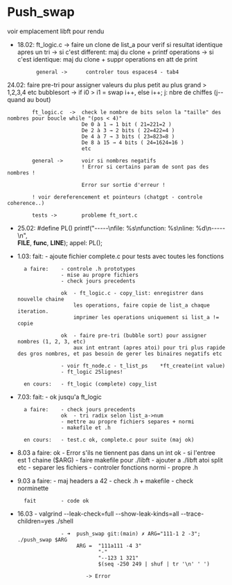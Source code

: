 # Push_swap

voir emplacement libft pour rendu

- 18.02:    ft_logic.c 		-> faire un clone de list_a pour verif si resultat identique apres un tri
                            -> si c'est different: maj du clone + printf operations
                            -> si c'est identique: maj du clone + suppr operations en att de print
            
            general ->      controler tous espaces4 - tab4
        
24.02:      faire pre-tri pour assigner valeurs du plus petit au plus grand > 1,2,3,4 etc
			bubblesort ->	if i0 > i1 = swap i++, else i++; j: nbre de chiffes (j-- quand au bout)

			ft_logic.c 	->	check le nombre de bits selon la "taille" des nombres pour boucle while "(pos < 4)"
							De 0 à 1 → 1 bit ( 21=221=2 )
							De 2 à 3 → 2 bits ( 22=422=4 )
							De 4 à 7 → 3 bits ( 23=823=8 )
							De 8 à 15 → 4 bits ( 24=1624=16 )
							etc

			general ->		voir si nombres negatifs
							! Error si certains param de sont pas des nombres !

							Error sur sortie d'erreur ! 

			! voir dereferencement et pointeurs (chatgpt - controle coherence..)

			tests ->		probleme ft_sort.c


- 25.02: 
#define PL() printf("-----\nfile: %s\nfunction: %s\nline: %d\n-----\n",\
		 __FILE__, __func__, __LINE__);
appel: PL();


- 1.03:
		fait:		- ajoute fichier complete.c pour tests avec toutes les fonctions

		a faire:	- controle .h prototypes
					- mise au propre fichiers
					- check jours precedents

					ok	- ft_logic.c - copy_list: enregistrer dans nouvelle chaine
						les operations, faire copie de list_a chaque iteration.
						imprimer les operations uniquement si list_a != copie

					ok	- faire pre-tri (bubble sort) pour assigner nombres (1, 2, 3, etc)
						aux int entrant (apres atoi) pour tri plus rapide des gros nombres, et pas besoin de gerer les binaires negatifs etc

					- voir ft_node.c - t_list_ps	*ft_create(int value)
					- ft_logic 25lignes!
		
		en cours:	- ft_logic (complete) copy_list 

- 7.03:
		fait:		- ok jusqu'a ft_logic

		a faire:	- check jours precedents
					ok	- tri radix selon list_a->num
					- mettre au propre fichiers separes + normi
					- makefile et .h
		
		en cours:	- test.c ok, complete.c pour suite (maj ok)

- 8.03	a faire:	ok	- Error s'ils ne tiennent pas dans un int
					ok	- si l'entree est 1 chaine ($ARG)
					- faire makefile pour ./libft
					- ajouter a ./libft atoi split etc
					- separer les fichiers
					- controler fonctions normi
					- propre .h

- 9.03	a faire:	- maj headers a 42
					- check .h + makefile
					- check norminette
		
		fait		- code ok


- 16.03				- valgrind --leak-check=full --show-leak-kinds=all --trace-children=yes ./shell

					- ➜  push_swap git:(main) ✗ ARG="111-1 2 -3"; ./push_swap $ARG
						 ARG = 	"111a111 -4 3"
								"-"
								"--123 1 321"
								$(seq -250 249 | shuf | tr '\n' ' ')

							-> Error